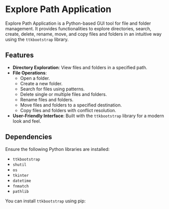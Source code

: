 # Explore Path Application

Explore Path Application is a Python-based GUI tool for file and folder management. It provides functionalities to explore directories, search, create, delete, rename, move, and copy files and folders in an intuitive way using the `ttkbootstrap` library.

## Features

- **Directory Exploration**: View files and folders in a specified path.
- **File Operations**:
  - Open a folder.
  - Create a new folder.
  - Search for files using patterns.
  - Delete single or multiple files and folders.
  - Rename files and folders.
  - Move files and folders to a specified destination.
  - Copy files and folders with conflict resolution.
- **User-Friendly Interface**: Built with the `ttkbootstrap` library for a modern look and feel.

## Dependencies

Ensure the following Python libraries are installed:

- `ttkbootstrap`
- `shutil`
- `os`
- `tkinter`
- `datetime`
- `fnmatch`
- `pathlib`

You can install `ttkbootstrap` using pip:
```bash










